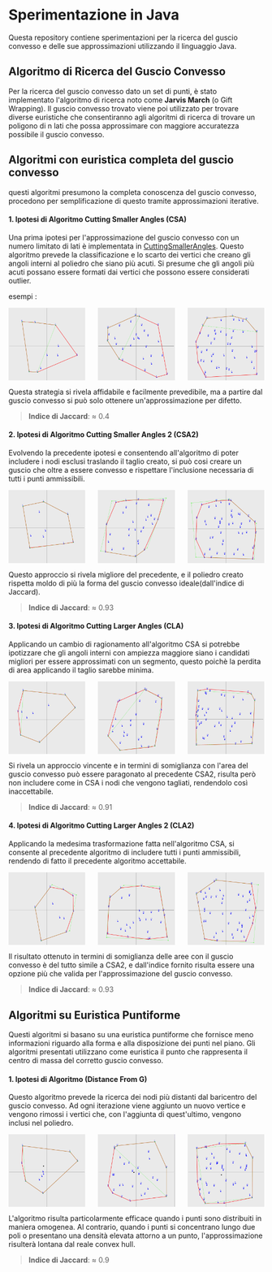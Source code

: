# Sperimentazione in Java

Questa repository contiene sperimentazioni per la ricerca del guscio convesso e delle sue approssimazioni utilizzando il linguaggio Java.

## Algoritmo di Ricerca del Guscio Convesso

Per la ricerca del guscio convesso dato un set di punti, è stato implementato l'algoritmo di ricerca noto come **Jarvis March** (o Gift Wrapping). Il guscio convesso trovato viene poi utilizzato per trovare diverse euristiche che consentiranno agli algoritmi di ricerca di trovare un poligono di n lati che possa approssimare con maggiore accuratezza possibile il guscio convesso.

## Algoritmi con euristica completa del guscio convesso
questi algoritmi presumono la completa conoscenza del guscio convesso,
procedono per semplificazione di questo tramite approssimazioni iterative.

#### 1. Ipotesi di Algoritmo Cutting Smaller Angles (CSA)

Una prima ipotesi per l'approssimazione del guscio convesso con un numero limitato di lati è implementata in [CuttingSmallerAngles](../../../tesi2/ConvexHull/src/heuristics/CuttingSmallerAngles.java). Questo algoritmo prevede la classificazione e lo scarto dei vertici che creano gli angoli interni al poliedro che siano più acuti. Si presume che gli angoli più acuti possano essere formati dai vertici che possono essere considerati outlier.

esempi :

<div style="display: flex; justify-content: space-between;">
    <img src="resources/CuttingSmallerAngles/10-5.png" alt="Image 1" width="30%">
    <img src="resources/CuttingSmallerAngles/30-5.png" alt="Image 2" width="30%">
    <img src="resources/CuttingSmallerAngles/50-5.png" alt="Image 3" width="30%">
</div>

Questa strategia si rivela affidabile e facilmente prevedibile, ma a partire dal guscio convesso si può solo ottenere un'approssimazione per difetto.

> **Indice di Jaccard**: ≈ 0.4

#### 2. Ipotesi di Algoritmo Cutting Smaller Angles 2 (CSA2)

Evolvendo la precedente ipotesi e consentendo all'algoritmo di poter includere i nodi esclusi traslando il taglio creato, si può cosi creare un guscio che oltre a essere convesso e rispettare l'inclusione necessaria di tutti i punti ammissibili.

<div style="display: flex; justify-content: space-between;">
    <img src="resources/CuttingSmallerAngles2/10-5.png" alt="Image 1" width="30%">
    <img src="resources/CuttingSmallerAngles2/30-5.png" alt="Image 2" width="30%">
    <img src="resources/CuttingSmallerAngles2/50-5.png" alt="Image 3" width="30%">
</div>

Questo approccio si rivela migliore del precedente, e il poliedro creato rispetta moldo di più la forma del guscio convesso ideale(dall'indice di Jaccard).

> **Indice di Jaccard**: ≈ 0.93

#### 3. Ipotesi di Algoritmo Cutting Larger Angles (CLA)

Applicando un cambio di ragionamento all'algoritmo CSA si potrebbe ipotizzare che gli angoli interni con ampiezza maggiore siano i candidati migliori per essere approssimati con un segmento, questo poichè la perdita di area applicando il taglio sarebbe minima.

<div style="display: flex; justify-content: space-between;">
    <img src="resources/CuttingLargerAngles/10-5.png" alt="Image 1" width="30%">
    <img src="resources/CuttingLargerAngles/30-5.png" alt="Image 2" width="30%">
    <img src="resources/CuttingLargerAngles/50-5.png" alt="Image 3" width="30%">
</div>

Si rivela un approccio vincente e in termini di somiglianza con l'area del guscio convesso può essere paragonato al precedente CSA2, risulta però non includere come in CSA i nodi che vengono tagliati, rendendolo così inaccettabile.

> **Indice di Jaccard**: ≈ 0.91

#### 4. Ipotesi di Algoritmo Cutting Larger Angles 2 (CLA2)

Applicando la medesima trasformazione fatta nell'algoritmo CSA, si consente al precedente algoritmo di includere tutti i punti ammissibili, rendendo di fatto il precedente algoritmo accettabile.

<div style="display: flex; justify-content: space-between;">
    <img src="resources/CuttingLargerAngles2/10-5.png" alt="Image 1" width="30%">
    <img src="resources/CuttingLargerAngles2/30-5.png" alt="Image 2" width="30%">
    <img src="resources/CuttingLargerAngles2/50-5.png" alt="Image 3" width="30%">
</div>

Il risultato ottenuto in termini di somiglianza delle aree con il guscio convesso è del tutto simile a CSA2,
e dall'indice fornito risulta essere una opzione più che valida per l'approssimazione del guscio convesso.

> **Indice di Jaccard**: ≈ 0.93

## Algoritmi su Euristica Puntiforme

Questi algoritmi si basano su una euristica puntiforme che fornisce meno informazioni riguardo alla forma e alla disposizione dei punti nel piano. Gli algoritmi presentati utilizzano come euristica il punto che rappresenta il centro di massa del corretto guscio convesso.

#### 1. Ipotesi di Algoritmo (Distance From G)

Questo algoritmo prevede la ricerca dei nodi più distanti dal baricentro del guscio convesso. Ad ogni iterazione viene aggiunto un nuovo vertice e vengono rimossi i vertici che, con l'aggiunta di quest'ultimo, vengono inclusi nel poliedro.

<div style="display: flex; justify-content: space-between;">
    <img src="resources/DistanceFromG/10-5.png" alt="Image 1" width="30%">
    <img src="resources/DistanceFromG/30-5.png" alt="Image 2" width="30%">
    <img src="resources/DistanceFromG/50-5.png" alt="Image 3" width="30%">
</div>

L'algoritmo risulta particolarmente efficace quando i punti sono distribuiti in maniera omogenea. Al contrario, quando i punti si concentrano lungo due poli o presentano una densità elevata attorno a un punto, l'approssimazione risulterà lontana dal reale convex hull.

> **Indice di Jaccard**: ≈ 0.9
